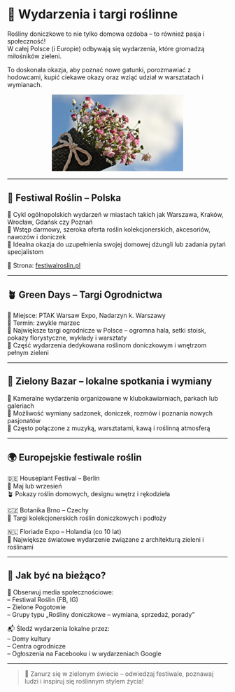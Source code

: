 # 🌿 Wydarzenia i targi roślinne

Rośliny doniczkowe to nie tylko domowa ozdoba – to również pasja i społeczność!  
W całej Polsce (i Europie) odbywają się wydarzenia, które gromadzą miłośników zieleni.

To doskonała okazja, aby poznać nowe gatunki, porozmawiać z hodowcami, kupić ciekawe okazy oraz wziąć udział w warsztatach i wymianach.

<p align="center">
  <img src="img/targ_roslin.jpg" alt="Targi roślin" width="300">
</p>

---

## 🌱 Festiwal Roślin – Polska

🔸 Cykl ogólnopolskich wydarzeń w miastach takich jak Warszawa, Kraków, Wrocław, Gdańsk czy Poznań  
🔸 Wstęp darmowy, szeroka oferta roślin kolekcjonerskich, akcesoriów, nawozów i doniczek  
🔸 Idealna okazja do uzupełnienia swojej domowej dżungli lub zadania pytań specjalistom

🔗 Strona: [festiwalroslin.pl](https://festiwalroslin.pl)

---

## 🪴 Green Days – Targi Ogrodnictwa

📍 Miejsce: PTAK Warsaw Expo, Nadarzyn k. Warszawy  
📅 Termin: zwykle marzec  
🌿 Największe targi ogrodnicze w Polsce – ogromna hala, setki stoisk, pokazy florystyczne, wykłady i warsztaty  
🧠 Część wydarzenia dedykowana roślinom doniczkowym i wnętrzom pełnym zieleni

---

## 🪻 Zielony Bazar – lokalne spotkania i wymiany

🌼 Kameralne wydarzenia organizowane w klubokawiarniach, parkach lub galeriach  
🔁 Możliwość wymiany sadzonek, doniczek, rozmów i poznania nowych pasjonatów  
🧃 Często połączone z muzyką, warsztatami, kawą i roślinną atmosferą

---

## 🌍 Europejskie festiwale roślin

🇩🇪 Houseplant Festival – Berlin  
📆 Maj lub wrzesień  
🪴 Pokazy roślin domowych, designu wnętrz i rękodzieła

🇨🇿 Botanika Brno – Czechy  
🌱 Targi kolekcjonerskich roślin doniczkowych i podłoży

🇳🇱 Floriade Expo – Holandia (co 10 lat)  
🌼 Największe światowe wydarzenie związane z architekturą zieleni i roślinami

---

## 📢 Jak być na bieżąco?

🔎 Obserwuj media społecznościowe:  
– Festiwal Roślin (FB, IG)  
– Zielone Pogotowie  
– Grupy typu „Rośliny doniczkowe – wymiana, sprzedaż, porady”

📬 Śledź wydarzenia lokalne przez:  
– Domy kultury  
– Centra ogrodnicze  
– Ogłoszenia na Facebooku i w wydarzeniach Google

---

> 💚 Zanurz się w zielonym świecie – odwiedzaj festiwale, poznawaj ludzi i inspiruj się roślinnym stylem życia!

